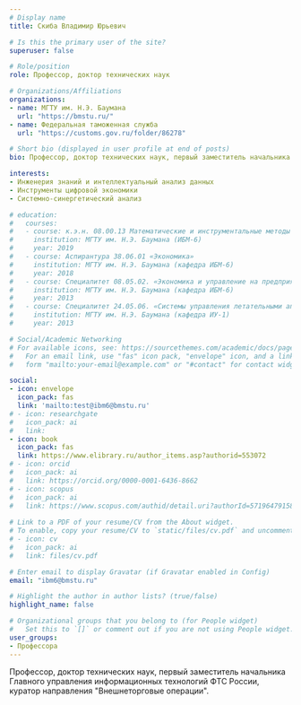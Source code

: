 ```yaml
---
# Display name
title: Скиба Владимир Юрьевич

# Is this the primary user of the site?
superuser: false

# Role/position
role: Профессор, доктор технических наук

# Organizations/Affiliations
organizations:
- name: МГТУ им. Н.Э. Баумана
  url: "https://bmstu.ru/"
- name: Федеральная таможенная служба
  url: "https://customs.gov.ru/folder/86278"

# Short bio (displayed in user profile at end of posts)
bio: Профессор, доктор технических наук, первый заместитель начальника Главного управления информационных технологий ФТС России, куратор направления "Внешнеторговые операции".

interests:
- Инженерия знаний и интеллектуальный анализ данных
- Инструменты цифровой экономики
- Системно-синергетический анализ

# education:
#   courses:
#   - course: к.э.н. 08.00.13 Математические и инструментальные методы экономики
#     institution: МГТУ им. Н.Э. Баумана (ИБМ-6)
#     year: 2019
#   - course: Аспирантура 38.06.01 «Экономика»
#     institution: МГТУ им. Н.Э. Баумана (кафедра ИБМ-6)
#     year: 2018
#   - course: Специалитет 08.05.02. «Экономика и управление на предприятии
#     institution: МГТУ им. Н.Э. Баумана (кафедра ИБМ-6)
#     year: 2013
#   - course: Специалитет 24.05.06. «Системы управления летательными аппаратами» 
#     institution: МГТУ им. Н.Э. Баумана (кафедра ИУ-1)
#     year: 2013

# Social/Academic Networking
# For available icons, see: https://sourcethemes.com/academic/docs/page-builder/#icons
#   For an email link, use "fas" icon pack, "envelope" icon, and a link in the
#   form "mailto:your-email@example.com" or "#contact" for contact widget.

social:
- icon: envelope
  icon_pack: fas
  link: 'mailto:test@ibm6@bmstu.ru'
# - icon: researchgate
#   icon_pack: ai
#   link: 
- icon: book
  icon_pack: fas
  link: https://www.elibrary.ru/author_items.asp?authorid=553072
# - icon: orcid
#   icon_pack: ai
#   link: https://orcid.org/0000-0001-6436-8662
# - icon: scopus
#   icon_pack: ai
#   link: https://www.scopus.com/authid/detail.uri?authorId=57196479158
  
# Link to a PDF of your resume/CV from the About widget.
# To enable, copy your resume/CV to `static/files/cv.pdf` and uncomment the lines below.
# - icon: cv
#   icon_pack: ai
#   link: files/cv.pdf

# Enter email to display Gravatar (if Gravatar enabled in Config)
email: "ibm6@bmstu.ru"

# Highlight the author in author lists? (true/false)
highlight_name: false

# Organizational groups that you belong to (for People widget)
#   Set this to `[]` or comment out if you are not using People widget.
user_groups:
- Профессора
---
```


Профессор, доктор технических наук, первый заместитель начальника Главного управления информационных технологий ФТС России, куратор направления "Внешнеторговые операции".
